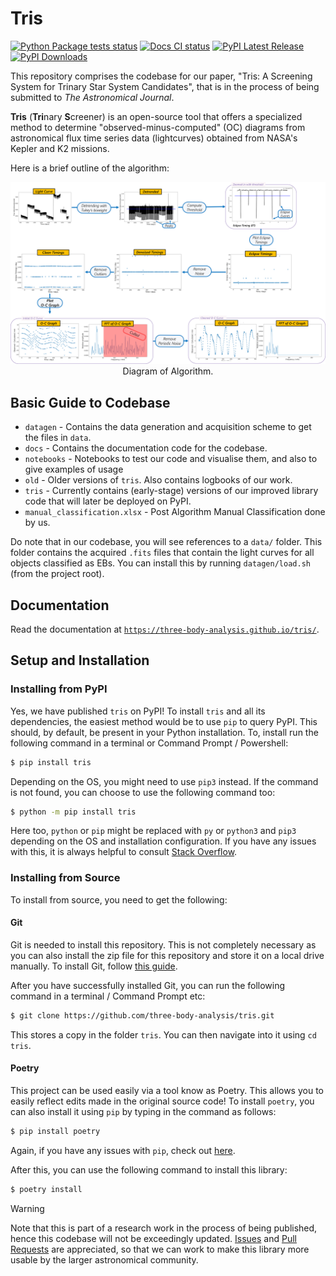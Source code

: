 # Tris

[![Python Package tests status](https://github.com/three-body-analysis/tris/actions/workflows/python-package.yml/badge.svg)](https://github.com/three-body-analysis/tris/actions?query=workflow%3Apython-package)
[![Docs CI status](https://github.com/three-body-analysis/tris/actions/workflows/docs.yml/badge.svg)](https://three-body-analysis.github.io/tris/)
[![PyPI Latest Release](https://img.shields.io/pypi/v/tris.svg)](https://pypi.org/project/tris/)
[![PyPI Downloads](https://static.pepy.tech/badge/tris)](https://pepy.tech/project/tris)

This repository comprises the codebase for our paper, "Tris: A Screening System for Trinary Star System Candidates",
that is in the process of being submitted to _The Astronomical Journal_.

**Tris** (**Tri**nary **S**creener) is an open-source tool that offers a specialized method to determine "observed-minus-computed" (OC) diagrams from 
astronomical flux time series data (lightcurves) obtained from NASA's Kepler and K2 missions.

Here is a brief outline of the algorithm:

<p align="center">
    <img src="img/methodology.png" alt="Diagram of Algorithm"/><br>
    <span>Diagram of Algorithm.</span>
</p>

Basic Guide to Codebase
-------------

[//]: # (- `data` - Contains the acquired `.fits` files that contain the light curves for all objects classified as EBs.)
[//]: # (- `logbooks` - Personal Logbooks of us determining our ideal algorithm. It uses an older version of the codebase.)
[//]: # (- `pipelining` - Older versions of `datagen`.)
- `datagen` - Contains the data generation and acquisition scheme to get the files in `data`.
- `docs` - Contains the documentation code for the codebase.
- `notebooks` - Notebooks to test our code and visualise them, and also to give examples of usage
- `old` - Older versions of `tris`. Also contains logbooks of our work.
- `tris` - Currently contains (early-stage) versions of our improved library code that will later be deployed on PyPI.
- `manual_classification.xlsx` - Post Algorithm Manual Classification done by us.

Do note that in our codebase, you will see references to a `data/` folder. This folder contains the acquired `.fits` 
files that contain the light curves for all objects classified as EBs. You can install this by running 
`datagen/load.sh` (from the project root).

Documentation
-------------

Read the documentation at [`https://three-body-analysis.github.io/tris/`](https://three-body-analysis.github.io/tris/).


Setup and Installation
-------------

### Installing from PyPI

Yes, we have published `tris` on PyPI! To install `tris` and all its dependencies, the easiest method would be to use 
`pip` to query PyPI. This should, by default, be present in your Python installation. To, install run the following 
command in a terminal or Command Prompt / Powershell:

```bash
$ pip install tris
```

Depending on the OS, you might need to use `pip3` instead. If the command is not found, you can choose to use the
following command too:

```bash
$ python -m pip install tris
```

Here too, `python` or `pip` might be replaced with `py` or `python3` and `pip3` depending on the OS and installation 
configuration. If you have any issues with this, it is always helpful to consult 
[Stack Overflow](https://stackoverflow.com/).

### Installing from Source

To install from source, you need to get the following:

#### Git

Git is needed to install this repository. This is not completely necessary as you can also install the zip file for this 
repository and store it on a local drive manually. To install Git, follow 
[this guide](https://git-scm.com/book/en/v2/Getting-Started-Installing-Git).

After you have successfully installed Git, you can run the following command in a terminal / Command Prompt etc:

```bash
$ git clone https://github.com/three-body-analysis/tris.git
```

This stores a copy in the folder `tris`. You can then navigate into it using `cd tris`.

#### Poetry

This project can be used easily via a tool know as Poetry. This allows you to easily reflect edits made in the original 
source code! To install `poetry`, you can also install it using `pip` by typing in the command as follows:

```bash
$ pip install poetry
```

Again, if you have any issues with `pip`, check out [here](#installing-from-pypi).

After this, you can use the following command to install this library:

```bash
$ poetry install
```


> [!WARNING]  
> Note that this is part of a research work in the process of being published, hence this codebase will not be exceedingly updated. [Issues](https://github.com/three-body-analysis/tris/issues) and [Pull Requests](https://github.com/three-body-analysis/tris/pulls) are appreciated, so that we can work to make this library more usable by the larger astronomical community.


